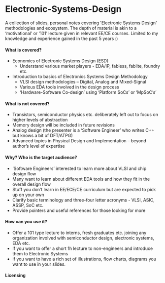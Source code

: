 # Electronic-Systems-Design
A collection of slides, personal notes covering 'Electronic Systems Design' methodologies and ecosystem. The depth of material is akin to a ‘motivational’ or ‘101’ lecture given in relevant EE/CE courses. Limited to my knowledge and experience gained in the past 5 years :)

#### What is covered?
* Economics of Electronic Systems Design (ESD)
    * Understand various market players - EDA/IP, fabless, fablite, foundry etc.
* Introduction to basics of Electronics Systems Design Methodology
    * VLSI design methodologies – Digital, Analog and Mixed-Signal
    * Various EDA tools involved in the design process
    * ‘Hardware-Software Co-design’ using ‘Platform SoCs’ or ‘MpSoC’s’
 
#### What is not covered?
* Transistors, semiconductor physics etc. deliberately left out to focus on higher levels of abstraction
* Memory design will be included in future revisions
* Analog design (the presenter is a ‘Software Engineer’ who writes C++ but knows a bit of DFT/ATPG)
* Advanced topics in Physical Design and Implementation – beyond author’s level of expertise

#### Why? Who is the target audience?
* ‘Software Engineers’ interested to learn more about VLSI and chip design flow
* Many want to learn about different EDA tools and how they fit in the overall design flow
* Stuff you don’t learn in EE/ECE/CE curriculum but are expected to pick up on your own
* Clarify basic terminology and three-four letter acronyms - VLSI, ASIC, ASSP, SoC etc.
* Provide pointers and useful references for those looking for more

#### How can you use it?
* Offer a 101 type lecture to interns, fresh graduates etc. joining any organization involved with semiconductor design, electronic systems, EDA etc.
* If you want to offer a short 1h lecture to non-engineers and introduce them to Electronic Systems
* If you want to have a rich set of illustrations, flow charts, diagrams you want to use in your slides.

#### Licensing


